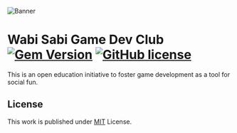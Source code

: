 ![Banner](https://github.com/WabiSabiClub/wabisabiclub.github.io/assets/21288743/a89fc833-febc-4482-8c85-2e4b5c4f6c2b)
# Wabi Sabi Game Dev Club [![Gem Version](https://img.shields.io/gem/v/jekyll-theme-chirpy)](https://rubygems.org/gems/jekyll-theme-chirpy) [![GitHub license](https://img.shields.io/github/license/cotes2020/chirpy-starter.svg?color=blue)][mit]

This is an open education initiative to foster game development as a tool for social fun.

## License

This work is published under [MIT][mit] License.

[gem]: https://rubygems.org/gems/jekyll-theme-chirpy
[chirpy]: https://github.com/cotes2020/jekyll-theme-chirpy/
[use-template]: https://github.com/cotes2020/chirpy-starter/generate
[CD]: https://en.wikipedia.org/wiki/Continuous_deployment
[mit]: https://github.com/cotes2020/chirpy-starter/blob/master/LICENSE
